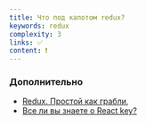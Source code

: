 ```yaml
---
title: Что под капотом redux?
keywords: redux
complexity: 3
links: ✅
content: ❗
---
```


### Дополнительно
- [Redux. Простой как грабли](https://habr.com/ru/post/439104/),
- [Все ли вы знаете о React key?](https://youtu.be/OtAlPwW8DNU)